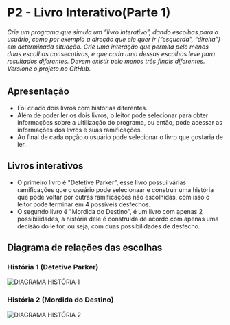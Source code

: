 # P2 - Livro Interativo(Parte 1)
###### Crie um programa que simula um “livro interativo”, dando escolhas para o usuário, como por exemplo a direção que ele quer ir (“esquerda”, “direita”) em determinada situação. Crie uma interação que permita pelo menos duas escolhas consecutivas, e que cada uma dessas escolhas leve para resultados diferentes. Devem existir pelo menos três finais diferentes. Versione o projeto no GitHub.

## Apresentação 
* Foi criado dois livros com histórias diferentes.
* Além de poder ler os dois livros, o leitor pode selecionar para obter informações sobre a ultilização do programa, ou então, pode acessar as informações dos livros e suas ramificações.
* Ao final de cada opção o usuário pode selecionar o livro que gostaria de ler.

## Livros interativos
* O primeiro livro é "Detetive Parker", esse livro possui várias ramificações que o usuário pode selecionaar e construir uma história que pode voltar por outras ramificações não escolhidas, com isso o leitor pode terminar em 4 possíveis desfechos.
* O segundo livro é "Mordida do Destino", é um livro com apenas 2 possíbilidades, a história dele é construida de acordo com apenas uma decisão do leitor, ou seja, com duas possibilidades de desfecho.

## Diagrama de relações das escolhas
### História 1 (Detetive Parker)
![DIAGRAMA HISTÓRIA 1](https://lh3.googleusercontent.com/pw/AJFCJaUibeYC2OW_cy1mpUewCsgOqbVgi8eZkVvkPEyOzLo-gT7dPg3cMT2jpTkOfG5kdrGV6_nYFTk-aFItrmQtFZkDOQXfWd8sKtyrdthaF5xteEV54RS13U6YLOIyGdzXsLdtr5ev3g6xe4jcf99ra_UqqQ=w1012-h651-s-no?authuser=0)
### História 2 (Mordida do Destino)
![DIAGRAMA HISTÓRIA 2](https://lh3.googleusercontent.com/pw/AJFCJaWT5bz--cXIzjpsnW0uAnrEyWtTDWPvsU5_Ll3nbzpvfVOaILRgS58QPJNJsKGKBfCUJRBctjPyBIXViWyaf4xvccSCPj0kB9f03Sr6KE0tnqViCqLIh7EZWprOnWLuUltMnTmJ3W0v-ZkWXtaOTUAQpQ=w1366-h585-s-no?authuser=0)
